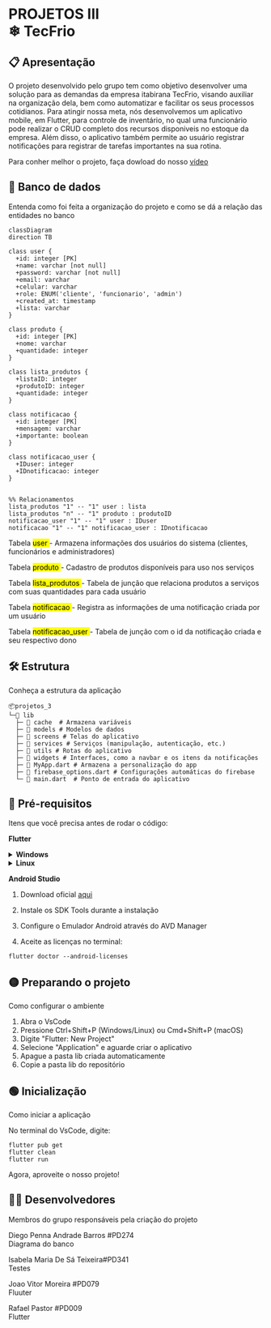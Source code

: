 # PROJETOS III <br> ❄ TecFrio

## 📋 Apresentação
O projeto desenvolvido pelo grupo tem como objetivo desenvolver uma solução para as demandas da empresa itabirana TecFrio, visando auxiliar na organização dela, bem como automatizar e facilitar os seus processos cotidianos. 
Para atingir nossa meta, nós desenvolvemos um aplicativo mobile, em Flutter, para controle de inventário, no qual uma funcionário pode realizar o CRUD completo dos recursos disponiveis no estoque da empresa. Além disso, o aplicativo também
permite ao usuário registrar notificações para registrar de tarefas importantes na sua rotina. 

Para conher melhor o projeto, faça dowload do nosso [vídeo](Apresentacao_video.mp4)

## 💾 Banco de dados 
Entenda como foi feita a organização do projeto e como se dá a relação das entidades no banco

```mermaid
classDiagram
direction TB

class user {
  +id: integer [PK]
  +name: varchar [not null]
  +password: varchar [not null]
  +email: varchar
  +celular: varchar
  +role: ENUM('cliente', 'funcionario', 'admin')
  +created_at: timestamp
  +lista: varchar
}

class produto {
  +id: integer [PK]
  +nome: varchar
  +quantidade: integer
}

class lista_produtos {
  +listaID: integer
  +produtoID: integer
  +quantidade: integer
}

class notificacao {
  +id: integer [PK]
  +mensagem: varchar
  +importante: boolean
}

class notificacao_user {
  +IDuser: integer
  +IDnotificacao: integer
}


%% Relacionamentos
lista_produtos "1" -- "1" user : lista
lista_produtos "n" -- "1" produto : produtoID
notificacao_user "1" -- "1" user : IDuser
notificacao "1" -- "1" notificacao_user : IDnotificacao
```

Tabela <mark> user </mark> - Armazena informações dos usuários do sistema (clientes, funcionários e administradores)

Tabela <mark> produto </mark> - Cadastro de produtos disponíveis para uso nos serviços

Tabela <mark> lista_produtos </mark> - Tabela de junção que relaciona produtos a serviços com suas quantidades para cada usuário

Tabela <mark> notificacao </mark> - Registra as informações de uma notificação criada por um usuário

Tabela <mark> notificacao_user </mark> - Tabela de junção com o id da notificação criada e seu respectivo dono


## 🛠️ Estrutura
Conheça a estrutura da aplicação

```
📦projetos_3
└─📂 lib
  ├─ 📂 cache  # Armazena variáveis
  ├─ 📂 models # Modelos de dados
  ├─ 📂 screens # Telas do aplicativo
  ├─ 📂 services # Serviços (manipulação, autenticação, etc.)
  ├─ 📂 utils # Rotas do aplicativo
  ├─ 📂 widgets # Interfaces, como a navbar e os itens da notificações
  ├─ 📄 MyApp.dart # Armazena a personalização do app
  ├─ 📄 firebase_options.dart # Configurações automáticas do firebase
  └─ 📄 main.dart  # Ponto de entrada do aplicativo
```

##  🔴 Pré-requisitos 
Itens que você precisa antes de rodar o código:

**Flutter**
<details> <summary><strong> Windows </strong></summary>
  
  Download oficial [aqui](https://flutter.dev/docs/get-started/install)
  
  Extraia para C:\src\flutter
  
  Adicione ao PATH: C:\src\flutter\bin
  
  Instale a extensão Flutter no VS Code
  
  Execute no terminal:
    ```
    flutter doctor
    ```
</details> 
<details> <summary><strong>Linux</strong></summary>
  
  No terminal:
  
  ```
    sudo snap install flutter --classic
    flutter doctor
  ```
</details> 

**Android Studio**
  
  1. Download oficial [aqui](https://flutter.dev/docs/get-started/install)

  2. Instale os SDK Tools durante a instalação

  3. Configure o Emulador Android através do AVD Manager

  4. Aceite as licenças no terminal:
  
    flutter doctor --android-licenses
  
    
 
## 🟡 Preparando o projeto
Como configurar o ambiente

1. Abra o VsCode
2. Pressione Ctrl+Shift+P (Windows/Linux) ou Cmd+Shift+P (macOS)
3. Digite "Flutter: New Project"
4. Selecione "Application" e aguarde criar o aplicativo
5. Apague a pasta lib criada automaticamente
6. Copie a pasta lib do repositório

## 🟢 Inicialização
Como iniciar a aplicação 

No terminal do VsCode, digite:
```
flutter pub get
flutter clean
flutter run
```

Agora, aproveite o nosso projeto!


## 👨‍💻 Desenvolvedores
Membros do grupo responsáveis pela criação do projeto

Diego Penna Andrade Barros #PD274 <br>
Diagrama do banco

Isabela Maria De Sá Teixeira#PD341 <br>
Testes

Joao Vitor Moreira #PD079 <br>
Fluuter

Rafael Pastor #PD009 <br>
Flutter

  


